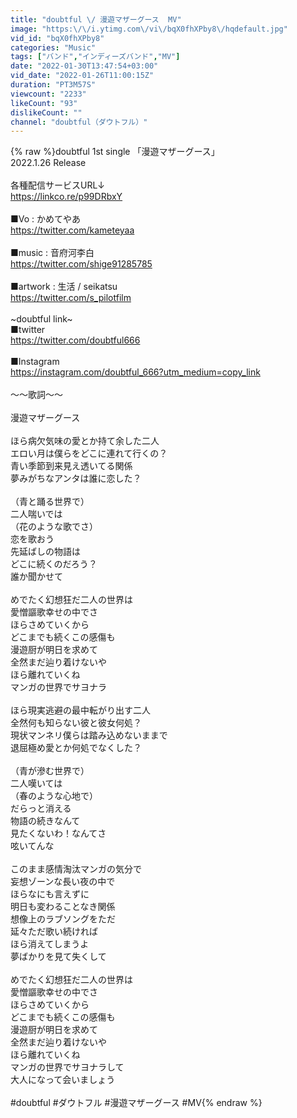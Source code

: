 ```yaml
---
title: "doubtful \/ 漫遊マザーグース  MV"
image: "https:\/\/i.ytimg.com\/vi\/bqX0fhXPby8\/hqdefault.jpg"
vid_id: "bqX0fhXPby8"
categories: "Music"
tags: ["バンド","インディーズバンド","MV"]
date: "2022-01-30T13:47:54+03:00"
vid_date: "2022-01-26T11:00:15Z"
duration: "PT3M57S"
viewcount: "2233"
likeCount: "93"
dislikeCount: ""
channel: "doubtful（ダウトフル）"
---
```

{% raw %}doubtful 1st single 「漫遊マザーグース」<br />2022.1.26 Release<br /><br />各種配信サービスURL↓<br /><a rel="nofollow" target="blank" href="https://linkco.re/p99DRbxY">https://linkco.re/p99DRbxY</a><br /><br />■Vo : かめてやあ<br /><a rel="nofollow" target="blank" href="https://twitter.com/kameteyaa">https://twitter.com/kameteyaa</a><br /><br />■music : 音府河李白<br /><a rel="nofollow" target="blank" href="https://twitter.com/shige91285785">https://twitter.com/shige91285785</a><br /><br />■artwork : 生活 / seikatsu<br /><a rel="nofollow" target="blank" href="https://twitter.com/s_pilotfilm">https://twitter.com/s_pilotfilm</a><br /><br />~doubtful link~<br />■twitter<br /> <a rel="nofollow" target="blank" href="https://twitter.com/doubtful666">https://twitter.com/doubtful666</a><br /><br />■Instagram<br /><a rel="nofollow" target="blank" href="https://instagram.com/doubtful_666?utm_medium=copy_link">https://instagram.com/doubtful_666?utm_medium=copy_link</a> <br /><br />〜〜歌詞〜〜<br /><br />漫遊マザーグース <br /><br />ほら病欠気味の愛とか持て余した二人<br />エロい月は僕らをどこに連れて行くの？<br />青い季節到来見え透いてる関係<br />夢みがちなアンタは誰に恋した？<br /><br />（青と踊る世界で）<br />二人喘いでは<br />（花のような歌でさ）<br />恋を歌おう<br />先延ばしの物語は<br />どこに続くのだろう？<br />誰か聞かせて<br /><br />めでたく幻想狂だ二人の世界は<br />愛憎謳歌幸せの中でさ<br />ほらさめていくから<br />どこまでも続くこの感傷も<br />漫遊厨が明日を求めて<br />全然まだ辿り着けないや<br />ほら離れていくね<br />マンガの世界でサヨナラ<br /><br />ほら現実逃避の最中転がり出す二人<br />全然何も知らない彼と彼女何処？<br />現状マンネリ僕らは踏み込めないままで<br />退屈極め愛とか何処でなくした？<br /><br />（青が滲む世界で）<br />二人嘆いては<br />（春のような心地で）<br />だらっと消える<br />物語の続きなんて<br />見たくないわ！なんてさ<br />呟いてんな<br /><br />このまま感情淘汰マンガの気分で<br />妄想ゾーンな長い夜の中で<br />ほらなにも言えずに<br />明日も変わることなき関係<br />想像上のラブソングをただ<br />延々ただ歌い続ければ<br />ほら消えてしまうよ<br />夢ばかりを見て失くして<br /><br />めでたく幻想狂だ二人の世界は<br />愛憎謳歌幸せの中でさ<br />ほらさめていくから<br />どこまでも続くこの感傷も<br />漫遊厨が明日を求めて<br />全然まだ辿り着けないや<br />ほら離れていくね<br />マンガの世界でサヨナラして<br />大人になって会いましょう<br /><br />#doubtful #ダウトフル #漫遊マザーグース #MV{% endraw %}
